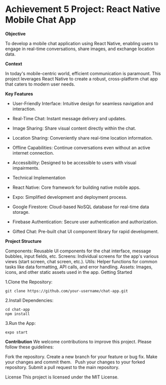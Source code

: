 <h1>Achievement 5 Project: React Native Mobile Chat App</h1>

**Objective**

To develop a mobile chat application using React Native, enabling users to engage in real-time conversations, share images, and exchange location data.

**Context**

In today's mobile-centric world, efficient communication is paramount. This project leverages React Native to create a robust, cross-platform chat app that caters to modern user needs.

**Key Features**

- User-Friendly Interface: Intuitive design for seamless navigation and interaction.
- Real-Time Chat: Instant message delivery and updates.
- Image Sharing: Share visual content directly within the chat.
- Location Sharing: Conveniently share real-time location information.
- Offline Capabilities: Continue conversations even without an active internet connection.
- Accessibility: Designed to be accessible to users with visual impairments.
- Technical Implementation

- React Native: Core framework for building native mobile apps.
- Expo: Simplified development and deployment process.
- Google Firestore: Cloud-based NoSQL database for real-time data storage.
- Firebase Authentication: Secure user authentication and authorization.
- Gifted Chat: Pre-built chat UI component library for rapid development.

**Project Structure**

Components: Reusable UI components for the chat interface, message bubbles, input fields, etc.
Screens: Individual screens for the app's various views (start screen, chat screen, etc.).
Utils: Helper functions for common tasks like data formatting, API calls, and error handling.
Assets: Images, icons, and other static assets used in the app.
Getting Started


1.Clone the Repository:
```
git clone https://github.com/your-username/chat-app.git
```

2.Install Dependencies:
```
cd chat-app
npm install
```
3.Run the App:
```
expo start
```

**Contribution**
We welcome contributions to improve this project. Please follow these guidelines:

Fork the repository.
Create a new branch for your feature or bug fix.
Make your changes and commit them.   
Push your changes to your forked repository.
Submit a pull request to the main repository.

License
This project is licensed under the MIT License.
